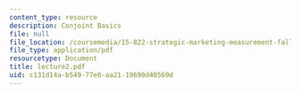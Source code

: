```yaml
---
content_type: resource
description: Conjoint Basics
file: null
file_location: /coursemedia/15-822-strategic-marketing-measurement-fall-2002/c131d14ab54977e0aa2119690d40569d_lecture2.pdf
file_type: application/pdf
resourcetype: Document
title: lecture2.pdf
uid: c131d14a-b549-77e0-aa21-19690d40569d
---
```

